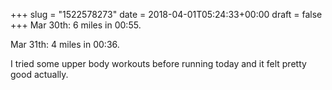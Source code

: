 +++
slug = "1522578273"
date = 2018-04-01T05:24:33+00:00
draft = false
+++
Mar 30th: 6 miles in 00:55.

Mar 31th: 4 miles in 00:36.

I tried some upper body workouts before running today and it felt pretty good actually.